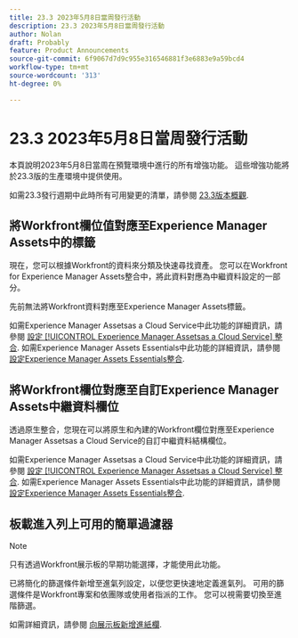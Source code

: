 ```yaml
---
title: 23.3 2023年5月8日當周發行活動
description: 23.3 2023年5月8日當周發行活動
author: Nolan
draft: Probably
feature: Product Announcements
source-git-commit: 6f9067d7d9c955e316546881f3e6883e9a59bcd4
workflow-type: tm+mt
source-wordcount: '313'
ht-degree: 0%

---
```


# 23.3 2023年5月8日當周發行活動

本頁說明2023年5月8日當周在預覽環境中進行的所有增強功能。 這些增強功能將於23.3版的生產環境中提供使用。

如需23.3發行週期中此時所有可用變更的清單，請參閱 [23.3版本概觀](/help/quicksilver/product-announcements/product-releases/23.3-release-activity/23-3-release-overview.md).

## 將Workfront欄位值對應至Experience Manager Assets中的標籤

現在，您可以根據Workfront的資料來分類及快速尋找資產。 您可以在Workfront for Experience Manager Assets整合中，將此資料對應為中繼資料設定的一部分。

先前無法將Workfront資料對應至Experience Manager Assets標籤。

如需Experience Manager Assetsas a Cloud Service中此功能的詳細資訊，請參閱 [設定 [!UICONTROL Experience Manager Assetsas a Cloud Service] 整合](/help/quicksilver/administration-and-setup/configure-integrations/configure-aacs-integration.md).
如需Experience Manager Assets Essentials中此功能的詳細資訊，請參閱 [設定Experience Manager Assets Essentials整合](/help/quicksilver/documents/adobe-workfront-for-experience-manager-assets-essentials/setup-asset-essentials.md).

## 將Workfront欄位對應至自訂Experience Manager Assets中繼資料欄位

透過原生整合，您現在可以將原生和內建的Workfront欄位對應至Experience Manager Assetsas a Cloud Service的自訂中繼資料結構欄位。

如需Experience Manager Assetsas a Cloud Service中此功能的詳細資訊，請參閱 [設定 [!UICONTROL Experience Manager Assetsas a Cloud Service] 整合](/help/quicksilver/administration-and-setup/configure-integrations/configure-aacs-integration.md).
如需Experience Manager Assets Essentials中此功能的詳細資訊，請參閱 [設定Experience Manager Assets Essentials整合](/help/quicksilver/documents/adobe-workfront-for-experience-manager-assets-essentials/setup-asset-essentials.md).

## 板載進入列上可用的簡單過濾器

>[!NOTE]
>
>只有透過Workfront展示板的早期功能選擇，才能使用此功能。

已將簡化的篩選條件新增至進氣列設定，以便您更快速地定義進氣列。 可用的篩選條件是Workfront專案和依團隊或使用者指派的工作。 您可以視需要切換至進階篩選。

如需詳細資訊，請參閱 [向展示板新增進紙欄](/help/quicksilver/agile/use-boards-agile-planning-tools/add-intake-column-to-board.md).


<!--HTML you might need

Video link

[View a video demonstration of this feature](ADD URL){target=_blank}

Off-cycle note for weekly pages

>[!NOTE]
>
>Preview release: February 9, 2023; Planned Production release: February 23, 2023-->